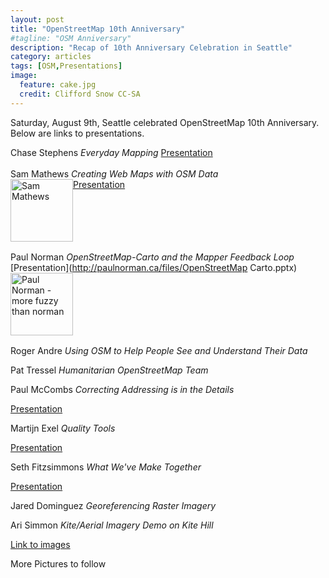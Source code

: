 ```yaml
---
layout: post
title: "OpenStreetMap 10th Anniversary"
#tagline: "OSM Anniversary"
description: "Recap of 10th Anniversary Celebration in Seattle"
category: articles
tags: [OSM,Presentations]
image:
  feature: cake.jpg
  credit: Clifford Snow CC-SA
---
```


Saturday, August 9th, Seattle celebrated OpenStreetMap 10th Anniversary. Below are links to presentations.


Chase Stephens _Everyday Mapping_ 
[Presentation](http://seriouser.org/)
<br>
<br>
Sam Mathews _Creating Web Maps with OSM Data_<br>
[Presentation](http://mapsam.com/osm10/)
<img src="{{site_url}}/assets/sam_mathews.jpg" alt="Sam Mathews" height="100" width="100" style="float:left"/>
<br>
<br>
<br>
<br>
<br>
<br>


Paul Norman _OpenStreetMap-Carto and the Mapper Feedback Loop_<br>
[Presentation](http://paulnorman.ca/files/OpenStreetMap Carto.pptx)<br>
<img src="{{site_url}}/assets/paul_norman.jpg" alt="Paul Norman - more fuzzy than norman" height="100" width="100" style="float:left"/>
<br>
<br>
<br>
<br>
<br>
<br>


Roger Andre _Using OSM to Help People See and Understand Their Data_

Pat Tressel _Humanitarian OpenStreetMap Team_

Paul McCombs _Correcting Addressing is in the Details_

[Presentation](http://tikilodge.nfshost.com/gis/AddressingDetails/assets/player/KeynoteDHTMLPlayer.html#0)

Martijn Exel _Quality Tools_

[Presentation](http://bit.ly/osm-qa-tools-10th-anniversary)

Seth Fitzsimmons _What We've Make Together_

[Presentation](https://speakerdeck.com/mojodna/what-weve-made-together)

Jared Dominguez _Georeferencing Raster Imagery_

Ari Simmon _Kite/Aerial Imagery Demo on Kite Hill_

[Link to images](https://www.flickr.com/photos/82133129@N00/sets/72157645906793309/)

More Pictures to follow















